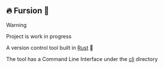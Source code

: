## 🔥 Fursion 🔀

> [!WARNING]
> Project is work in progress


A version control tool built in [Rust](https://rust-lang.org) 🦀

The tool has a Command Line Interface under the [cli](/cli) directory 
